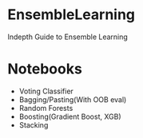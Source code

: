 # EnsembleLearning
Indepth Guide to Ensemble Learning


# Notebooks
* Voting Classifier 
* Bagging/Pasting(With OOB eval)
* Random Forests
* Boosting(Gradient Boost, XGB)
* Stacking
